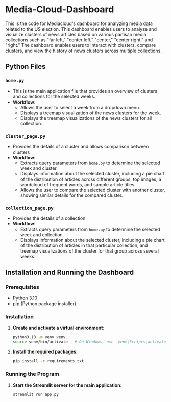 # Media-Cloud-Dashboard

This is the code for Mediacloud's dashboard for analyzing media data related to the US election. This dashboard enables users to analyze and visualize clusters of news articles based on various partisan media collections such as "far left," "center left," "center," "center right," and "right." The dashboard enables users to interact with clusters, compare clusters, and view the history of news clusters across multiple collections.

## Python Files

### `home.py`

- This is the main application file that provides an overview of clusters and collections for the selected weeks.
- **Workflow**:
  - Allows the user to select a week from a dropdown menu.
  - Displays a treemap visualization of the news clusters for the week.
  - Displays the treemap visualizations of the news clusters for all collection.

### `cluster_page.py`

- Provides the details of a cluster and allows comparison between clusters
- **Workflow**:
  - Extracts query parameters from `home.py` to determine the selected week and cluster.
  - Displays information about the selected cluster, including a pie chart of the distribution of articles across different groups, top images, a wordcloud of frequent words, and sample article titles.
  - Allows the user to compare the selected cluster with another cluster, showing similar details for the compared cluster.

### `collection_page.py`

- Provides the details of a collection
- **Workflow**:
  - Extracts query parameters from `home.py` to determine the selected week and collection.
  - Displays information about the selected cluster, including a pie chart of the distribution of articles in that particular collection, and treemap visualizations of the cluster for that group across several weeks.

## Installation and Running the Dashboard

### Prerequisites

- Python 3.10
- pip (Python package installer)

### Installation

1. **Create and activate a virtual environment**:
    ```bash
    python3.10 -m venv venv
    source venv/bin/activate   # On Windows, use `venv\Scripts\activate`
    ```

2. **Install the required packages**:
    ```bash
    pip install -r requirements.txt
    ```
   
### Running the Program

1. **Start the Streamlit server for the main application**:
    ```bash
    streamlit run app.py
    ```
